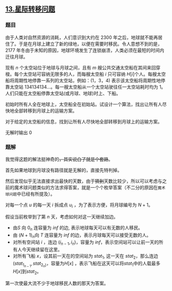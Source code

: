 ## [$13.$星际转移问题](https://www.luogu.org/problemnew/show/P2754)

### 题目

由于人类对自然资源的消耗，人们意识到大约在 $2300$ 年之后，地球就不能再居住了。于是在月球上建立了新的绿地，以便在需要时移民。令人意想不到的是，$2177$ 年冬由于未知的原因，地球环境发生了连锁崩溃，人类必须在最短的时间内迁往月球。

现有 $n$ 个太空站位于地球与月球之间，且有 $m$ 艘公共交通太空船在其间来回穿梭。每个太空站可容纳无限多的人，而每艘太空船 $i$ 只可容纳 $H[i]$个人。每艘太空船将周期性地停靠一系列的太空站，例如：$(1，3，4)$ 表示该太空船将周期性地停靠太空站 $134134134…$。每一艘太空船从一个太空站驶往任一太空站耗时均为 $1$。人们只能在太空船停靠太空站(或月球、地球)时上、下船。

初始时所有人全在地球上，太空船全在初始站。试设计一个算法，找出让所有人尽快地全部转移到月球上的运输方案。

对于给定的太空船的信息，找到让所有人尽快地全部转移到月球上的运输方案。

无解时输出 $0$

### 题解

我觉得这题的解法挺神奇的~~，其实说白了就是个套路~~。

首先如果地球到月球没有路径就是无解的，直接先特判掉。

然后发现似乎无法直接求出最快的天数，由于~~猜到~~天数比较少，所以可以考虑与之前的魔术球问题类似的方法求得答案，就是一个个枚举答案（不二分的原因在`魔术球问题`中已经有所提及）。

对每一个点 $u$ 的每一天 $i$ 拆成点 $u_i$ ，为了表示方便，将月球编号为 $N + 1$。

假设当前枚举到了第 $n$ 天，考虑如何对这一天继续加边。

+ 由$S$ 向 $0_n$ 连容量为 $inf$ 的边, 表示地球每天可以有无数的人移民。
+ 由 $(N+1)_n$向 $T$ 连容量为 $inf$ 的边，表示月球每天可以接受无数的人。
+ 对所有空间站 $i$ ，连边 $(i_{n-1}, i_n)$，容量为 $inf$，表示空间站可以让前一天的所有人今天继续留在这里。
+ 对所有飞船 $x$，设其前一天在的空间站为 $stat_1$, 这一天在 $stat_2$，那么连边 $(stat_{1_{n-1}}, stat_{2_n)}$，容量为$H[x]$ ，表示飞船在这天可以将$stat_1$中的人载最多$H[x]$到$stat_2$。

第一次使最大流不少于地球移民人数的那天为答案。